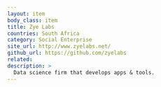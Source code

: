 ```yaml
---
layout: item
body_class: item
title: Zye Labs
countries: South Africa
category: Social Enterprise
site_url: http://www.zyelabs.net/
github_url: https://github.com/zyelabs
related: 
description: >
  Data science firm that develops apps & tools.
---
```

